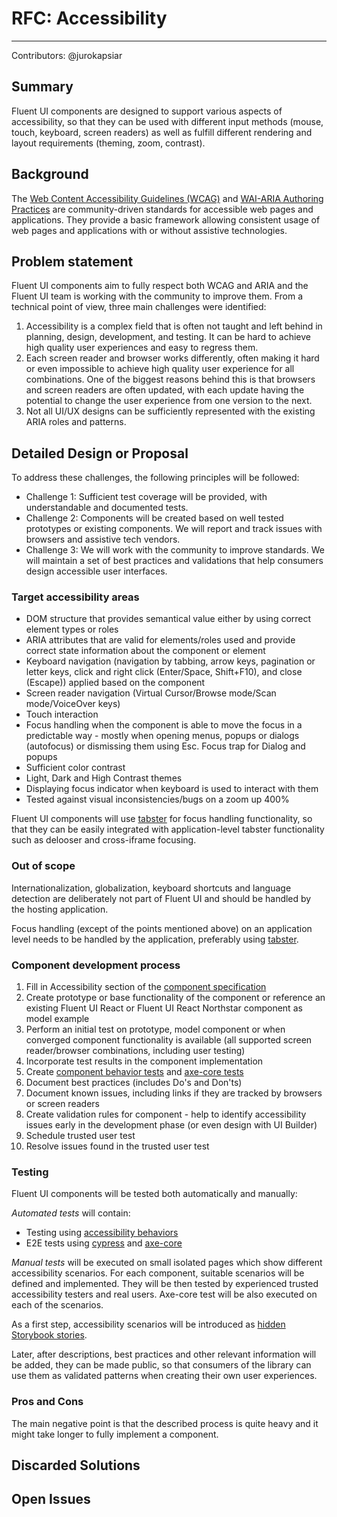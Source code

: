 # RFC: Accessibility

---

Contributors:
@jurokapsiar

## Summary

Fluent UI components are designed to support various aspects of accessibility, so that they can be used with different input methods (mouse, touch, keyboard, screen readers) as well as fulfill different rendering and layout requirements (theming, zoom, contrast).

## Background

The [Web Content Accessibility Guidelines (WCAG)](https://www.w3.org/TR/WCAG21/) and [WAI-ARIA Authoring Practices](https://www.w3.org/TR/wai-aria-practices-1.2/) are community-driven standards for accessible web pages and applications. They provide a basic framework allowing consistent usage of web pages and applications with or without assistive technologies.

## Problem statement

Fluent UI components aim to fully respect both WCAG and ARIA and the Fluent UI team is working with the community to improve them. From a technical point of view, three main challenges were identified:

1. Accessibility is a complex field that is often not taught and left behind in planning, design, development, and testing. It can be hard to achieve high quality user experiences and easy to regress them.
2. Each screen reader and browser works differently, often making it hard or even impossible to achieve high quality user experience for all combinations. One of the biggest reasons behind this is that browsers and screen readers are often updated, with each update having the potential to change the user experience from one version to the next.
3. Not all UI/UX designs can be sufficiently represented with the existing ARIA roles and patterns.

## Detailed Design or Proposal

To address these challenges, the following principles will be followed:

- Challenge 1: Sufficient test coverage will be provided, with understandable and documented tests.
- Challenge 2: Components will be created based on well tested prototypes or existing components. We will report and track issues with browsers and assistive tech vendors.
- Challenge 3: We will work with the community to improve standards. We will maintain a set of best practices and validations that help consumers design accessible user interfaces.

### Target accessibility areas

- DOM structure that provides semantical value either by using correct element types or roles
- ARIA attributes that are valid for elements/roles used and provide correct state information about the component or element
- Keyboard navigation (navigation by tabbing, arrow keys, pagination or letter keys, click and right click (Enter/Space, Shift+F10), and close (Escape)) applied based on the component
- Screen reader navigation (Virtual Cursor/Browse mode/Scan mode/VoiceOver keys)
- Touch interaction
- Focus handling when the component is able to move the focus in a predictable way - mostly when opening menus, popups or dialogs (autofocus) or dismissing them using Esc. Focus trap for Dialog and popups
- Sufficient color contrast
- Light, Dark and High Contrast themes
- Displaying focus indicator when keyboard is used to interact with them
- Tested against visual inconsistencies/bugs on a zoom up 400%

Fluent UI components will use [tabster](https://github.com/microsoft/tabster) for focus handling functionality, so that they can be easily integrated with application-level tabster functionality such as delooser and cross-iframe focusing.

### Out of scope

Internationalization, globalization, keyboard shortcuts and language detection are deliberately not part of Fluent UI and should be handled by the hosting application.

Focus handling (except of the points mentioned above) on an application level needs to be handled by the application, preferably using [tabster](https://github.com/microsoft/tabster).

### Component development process

1. Fill in Accessibility section of the [component specification](https://github.com/microsoft/fluentui/blob/master/scripts/create-package/plop-templates-react/Spec.md.hbs)
2. Create prototype or base functionality of the component or reference an existing Fluent UI React or Fluent UI React Northstar component as model example
3. Perform an initial test on prototype, model component or when converged component functionality is available (all supported screen reader/browser combinations, including user testing)
4. Incorporate test results in the component implementation
5. Create [component behavior tests](https://github.com/microsoft/fluentui/tree/master/packages/a11y-testing/src/definitions) and [axe-core tests](https://github.com/microsoft/fluentui/blob/master/packages/fluentui/react-northstar/test/specs/commonTests/htmlIsAccessibilityCompliant.ts)
6. Document best practices (includes Do's and Don'ts)
7. Document known issues, including links if they are tracked by browsers or screen readers
8. Create validation rules for component - help to identify accessibility issues early in the development phase (or even design with UI Builder)
9. Schedule trusted user test
10. Resolve issues found in the trusted user test

### Testing

Fluent UI components will be tested both automatically and manually:

_Automated tests_ will contain:

- Testing using [accessibility behaviors](https://github.com/microsoft/fluentui/blob/master/packages/a11y-testing/src/definitions/Button/buttonBehaviorDefinition.ts)
- E2E tests using [cypress](https://www.cypress.io/) and [axe-core](https://github.com/dequelabs/axe-core)

_Manual tests_ will be executed on small isolated pages which show different accessibility scenarios. For each component, suitable scenarios will be defined and implemented. They will be then tested by experienced trusted accessibility testers and real users.
Axe-core test will be also executed on each of the scenarios.

As a first step, accessibility scenarios will be introduced as [hidden Storybook stories](https://github.com/microsoft/fluentui/blob/master/rfcs/convergence/authoring-stories.md#10-internal-stories-for-testing).

Later, after descriptions, best practices and other relevant information will be added, they can be made public, so that consumers of the library can use them as validated patterns when creating their own user experiences.

### Pros and Cons

The main negative point is that the described process is quite heavy and it might take longer to fully implement a component.

## Discarded Solutions

<!-- As you enumerate possible solutions, try to keep track of the discarded ones. This should include why we discarded the solution. -->

## Open Issues

<!-- Optional section, but useful for first drafts. Use this section to track open issues on unanswered questions regarding the design or proposal.  -->
